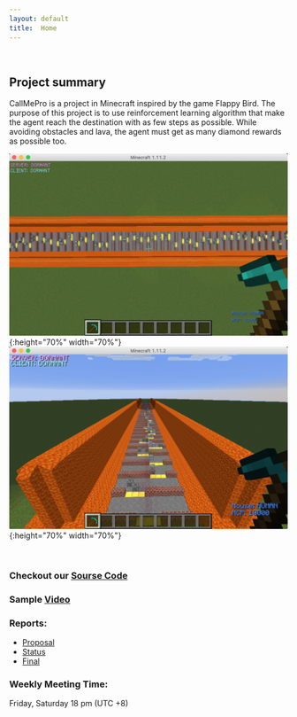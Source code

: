 ```yaml
---
layout: default
title:  Home
---
```

<br />

## Project summary

CallMePro is a project in Minecraft inspired by the game Flappy Bird. The purpose of this project is to use reinforcement learning algorithm that make the agent reach the destination with as few steps as possible. While avoiding obstacles and lava, the agent must get as many diamond rewards as possible too. 

![AerialView](AerialView.png){:height="70%" width="70%"}
![Overview](Overview.png){:height="70%" width="70%"}

<br />

### Checkout our [Sourse Code](https://github.com/Markmzy/CallMePro)<br>
### Sample [Video](https://www.youtube.com/watch?v=gO7Sl99GDOo)

### Reports:
- [Proposal](proposal.html)
- [Status](status.html)
- [Final](final.html)


### Weekly Meeting Time:
Friday, Saturday 18 pm (UTC +8)


